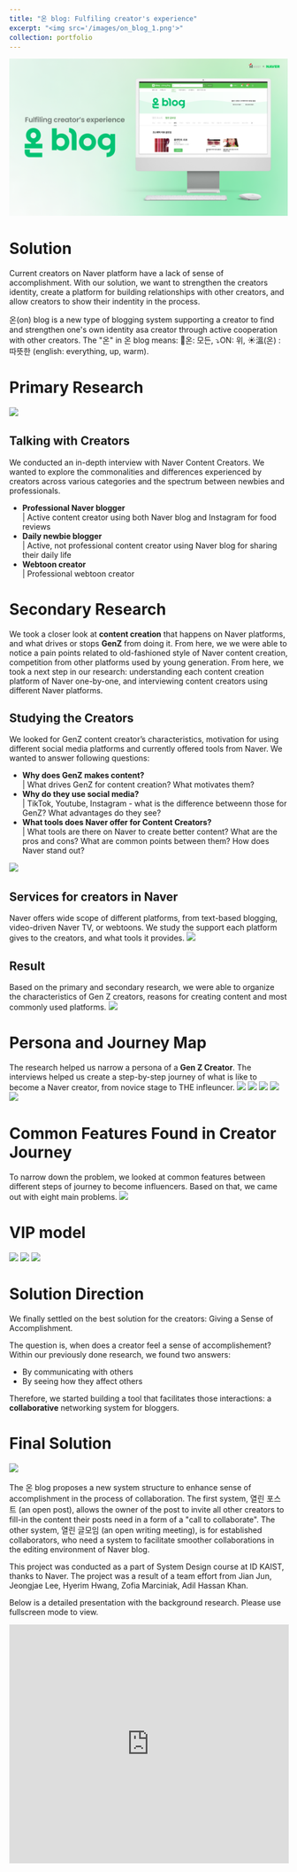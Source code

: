 ```yaml
---
title: "온 blog: Fulfiling creator's experience"
excerpt: "<img src='/images/on_blog_1.png'>"
collection: portfolio
---
```

<img src='images/on_blog_1.png'>

# Solution

Current creators on Naver platform have a lack of sense of accomplishment. With our solution, we want to strengthen the creators identity, create a platform for building relationships with other creators, and allow creators to show their indentity in the process.

온(on) blog is a new type of blogging system supporting a creator to find and strengthen one's own identity asa creator through active cooperation with other creators.
The "온" in 온 blog means: 👐온: 모든, ⤵️ON: 위, ☀️溫(온) : 따뜻한 (english: everything, up, warm).


# Primary Research
<img src='images/research.png'>

## Talking with Creators
We conducted an in-depth interview with Naver Content Creators. We wanted to explore the commonalities and differences experienced by creators across various categories and the spectrum between newbies and professionals.
* <b>Professional Naver blogger</b><br>
| Active content creator using both Naver blog and Instagram for food reviews
* <b>Daily newbie blogger</b><br>
| Active, not professional content creator using Naver blog for sharing their daily life
* <b>Webtoon creator</b><br>
| Professional webtoon creator 

# Secondary Research

We took a closer look at <b>content creation</b> that happens on Naver platforms, and what drives or stops <b>GenZ</b> from doing it. From here, we we were able to notice a pain points related to old-fashioned style of Naver content creation, competition from other platforms used by young generation. From here, we took a next step in our research: understanding each content creation platform of Naver one-by-one, and interviewing content creators using different Naver platforms.

## Studying the Creators
We looked for GenZ content creator’s characteristics, motivation for using different social media platforms and currently offered tools from Naver. We wanted to answer following questions:
* <b>Why does GenZ makes content?</b><br>
| What drives GenZ for content creation? What motivates them?
* <b>Why do they use social media?</b><br>
| TikTok, Youtube, Instagram - what is the difference betweenn those for GenZ? What advantages do they see?
* <b>What tools does Naver offer for Content Creators?</b><br>
| What tools are there on Naver to create better content? What are the pros and cons? What are common points between them? How does Naver stand out?
<img src='images/genz.png'>

## Services for creators in Naver
Naver offers wide scope of different platforms, from text-based blogging, video-driven Naver TV, or webtoons. We study the support each platform gives to the creators, and what tools it provides.
<img src='images/platform_research.png'>

## Result
Based on the primary and secondary research, we were able to organize the characteristics of Gen Z creators, reasons for creating content and most commonly used platforms.
<img src='images/secondary_result.png'>


# Persona and Journey Map
The research helped us narrow a persona of a <b>Gen Z Creator</b>. The interviews helped us create a step-by-step journey of what is like to become a Naver creator, from novice stage to THE infleuncer. 
<img src='images/persona.png'>
<img src='images/journey1.png'>
<img src='images/journey2.png'>
<img src='images/journey3.png'>
<img src='images/journey4.png'>


# Common Features Found in Creator Journey

To narrow down the problem, we looked at common features between different steps of journey to become influencers. Based on that, we came out with eight main problems.
<img src='images/problems.png'>


# VIP model
<img src='images/vip1.png'>
<img src='images/vip2.png'>
<img src='images/vip3.png'>

# Solution Direction
We finally settled on the best solution for the creators: Giving a Sense of Accomplishment.

The question is, when does a creator feel a sense of accomplishement? Within our previously done research, we found two answers:
* By communicating with others
* By seeing how they affect others

Therefore, we started building a tool that facilitates those interactions: a <b>collaborative</b> networking system for bloggers.

# Final Solution
<img src='images/on_blog_2.png'>

The 온 blog proposes a new system structure to enhance sense of accomplishment in the process of collaboration. The first system, 열린 포스트 (an open post), allows the owner of the post to invite all other creators to fill-in the content their posts need in a form of a "call to collaborate". The other system, 열린 글모임 (an open writing meeting), is for established collaborators, who need a system to facilitate smoother collaborations in the editing environment of Naver blog. 


This project was conducted as a part of System Design course at ID KAIST, thanks to Naver. The project was a result of a team effort from Jian Jun, Jeongjae Lee, Hyerim Hwang, Zofia Marciniak, Adil Hassan Khan. 

Below is a detailed presentation with the background research. Please use fullscreen mode to view.

<div class="d-flex">
    <iframe style="border: 1px solid rgba(0, 0, 0, 0.1);" width="100%" height=430 src="https://www.figma.com/embed?embed_host=share&url=https%3A%2F%2Fwww.figma.com%2Fproto%2FftEPh79GGgKPy1ZjB1ksNA%2Fteam2-%257C-system-design%3Ftype%3Ddesign%26node-id%3D1860-19757%26t%3DEKHIyD8MjdGKLrAP-1%26scaling%3Dmin-zoom%26page-id%3D1794%253A17587%26starting-point-node-id%3D1860%253A19757%26show-proto-sidebar%3D1%26mode%3Ddesign" allowfullscreen></iframe>
</div>